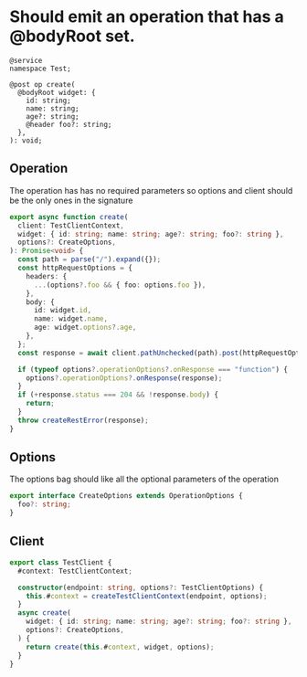 # Should emit an operation that has a @bodyRoot set.

```tsp
@service
namespace Test;

@post op create(
  @bodyRoot widget: {
    id: string;
    name: string;
    age?: string;
    @header foo?: string;
  },
): void;
```

## Operation

The operation has has no required parameters so options and client should be the only ones in the signature

```ts src/api/testClientOperations.ts function create
export async function create(
  client: TestClientContext,
  widget: { id: string; name: string; age?: string; foo?: string },
  options?: CreateOptions,
): Promise<void> {
  const path = parse("/").expand({});
  const httpRequestOptions = {
    headers: {
      ...(options?.foo && { foo: options.foo }),
    },
    body: {
      id: widget.id,
      name: widget.name,
      age: widget.options?.age,
    },
  };
  const response = await client.pathUnchecked(path).post(httpRequestOptions);

  if (typeof options?.operationOptions?.onResponse === "function") {
    options?.operationOptions?.onResponse(response);
  }
  if (+response.status === 204 && !response.body) {
    return;
  }
  throw createRestError(response);
}
```

## Options

The options bag should like all the optional parameters of the operation

```ts src/api/testClientOperations.ts interface CreateOptions
export interface CreateOptions extends OperationOptions {
  foo?: string;
}
```

## Client

```ts src/testClient.ts class TestClient
export class TestClient {
  #context: TestClientContext;

  constructor(endpoint: string, options?: TestClientOptions) {
    this.#context = createTestClientContext(endpoint, options);
  }
  async create(
    widget: { id: string; name: string; age?: string; foo?: string },
    options?: CreateOptions,
  ) {
    return create(this.#context, widget, options);
  }
}
```
